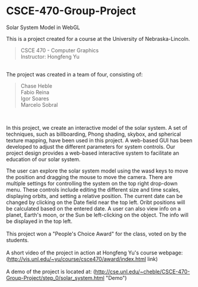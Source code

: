 # CSCE-470-Group-Project
Solar System Model in WebGL

This is a project created for a course at the University of Nebraska-Lincoln.<br>
<blockquote>
CSCE 470 - Computer Graphics<br>
Instructor: Hongfeng Yu<br>
</blockquote><br>
The project was created in a team of four, consisting of:<br>
<blockquote>
Chase Heble<br>
Fabio Reina<br>
Igor Soares<br>
Marcelo Sobral<br>
</blockquote><br>

In this project, we create an interactive model of the solar system. A set of techniques, such as billboarding, Phong shading, skybox, and spherical texture mapping, have been used in this project. A web-based GUI has been developed to adjust the different parameters for system controls. Our project design provides a web-based interactive system to facilitate an education of our solar system.<br>

The user can explore the solar system model using the wasd keys to move the position and dragging the mouse to move the camera. There are multiple settings for controlling the system on the top right drop-down menu. These controls include editing the different size and time scales, displaying orbits, and setting a relative position. The current date can be changed by clicking on the Date field near the top left. Oribt positions will be calculated based on the entered date. A user can also view info on a planet, Earth's moon, or the Sun be left-clicking on the object. The info will be displayed in the top left.<br>
<br>
This project won a "People's Choice Award" for the class, voted on by the students.<br>
<br>
A short video of the project in action at Hongfeng Yu's course webpage: (http://vis.unl.edu/~yu/course/csce470/award/index.html link)<br>
<br>
A demo of the project is located at: (http://cse.unl.edu/~cheble/CSCE-470-Group-Project/step_0/solar_system.html "Demo")
